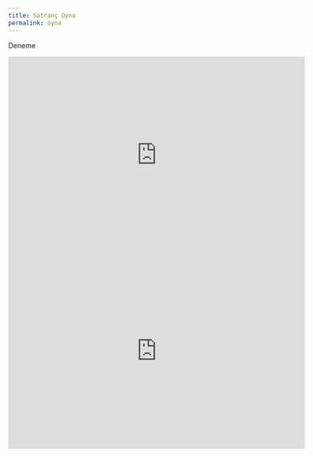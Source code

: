 ```yaml
---
title: Satranç Oyna
permalink: oyna
---
```


Deneme

<iframe width="600" height="397" frameborder="0" src="https://lichess.org/study/embed/XtFCFYlM/GCUTf2Jk?theme=auto&bg=auto"></iframe>

<iframe width="600" height="397" frameborder="0" src="https://lichess.org/embed/MPJcy1JW?theme=auto&bg=auto"></iframe>
